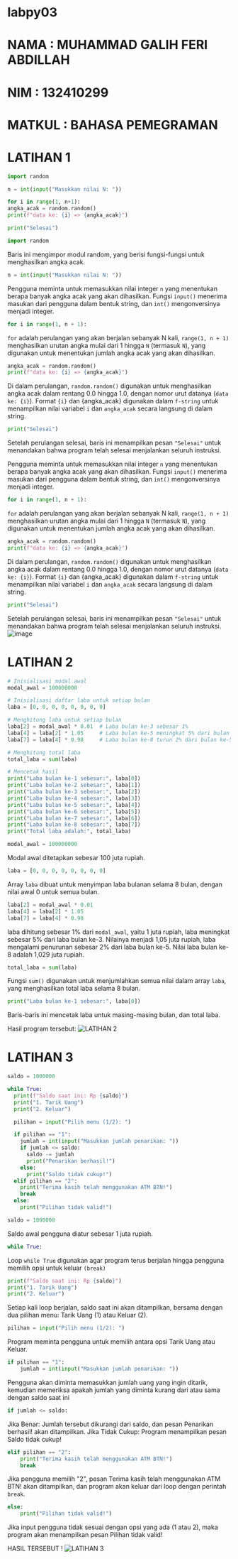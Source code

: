 # labpy03
# NAMA : MUHAMMAD GALIH FERI ABDILLAH 
# NIM : 132410299
# MATKUL : BAHASA PEMEGRAMAN

# LATIHAN 1
  ```python
import random

n = int(input("Masukkan nilai N: "))

for i in range(1, n+1):
  angka_acak = random.random()
  print(f"data ke: {i} => {angka_acak}")

print("Selesai")
```

```python
import random
```
Baris ini mengimpor modul random, yang berisi fungsi-fungsi untuk menghasilkan angka acak.

```python
n = int(input("Masukkan nilai N: "))
```

Pengguna meminta untuk memasukkan nilai integer ```n``` yang menentukan berapa banyak angka acak yang akan dihasilkan. Fungsi ```input()``` menerima masukan dari pengguna dalam bentuk string, dan ```int()``` mengonversinya menjadi integer.

```python
for i in range(1, n + 1):
```

```for``` adalah perulangan yang akan berjalan sebanyak N kali, ```range(1, n + 1)``` menghasilkan urutan angka mulai dari 1 hingga ```N``` (termasuk ```N```), yang digunakan untuk menentukan jumlah angka acak yang akan dihasilkan.

```python
angka_acak = random.random()
print(f"data ke: {i} => {angka_acak}")
```

Di dalam perulangan, ```random.random()``` digunakan untuk menghasilkan angka acak dalam rentang 0.0 hingga 1.0, dengan nomor urut datanya (```data ke: {i}```). Format ```{i}``` dan {angka_acak} digunakan dalam ```f-string``` untuk menampilkan nilai variabel ```i``` dan ```angka_acak``` secara langsung di dalam string.

```python
print("Selesai")
```

Setelah perulangan selesai, baris ini menampilkan pesan ```"Selesai"``` untuk menandakan bahwa program telah selesai menjalankan seluruh instruksi.

Pengguna meminta untuk memasukkan nilai integer ```n``` yang menentukan berapa banyak angka acak yang akan dihasilkan. Fungsi ```input()``` menerima masukan dari pengguna dalam bentuk string, dan ```int()``` mengonversinya menjadi integer.

```python
for i in range(1, n + 1):
```

```for``` adalah perulangan yang akan berjalan sebanyak N kali, ```range(1, n + 1)``` menghasilkan urutan angka mulai dari 1 hingga ```N``` (termasuk ```N```), yang digunakan untuk menentukan jumlah angka acak yang akan dihasilkan.

```python
angka_acak = random.random()
print(f"data ke: {i} => {angka_acak}")
```

Di dalam perulangan, ```random.random()``` digunakan untuk menghasilkan angka acak dalam rentang 0.0 hingga 1.0, dengan nomor urut datanya (```data ke: {i}```). Format ```{i}``` dan {angka_acak} digunakan dalam ```f-string``` untuk menampilkan nilai variabel ```i``` dan ```angka_acak``` secara langsung di dalam string.

```python
print("Selesai")
```

Setelah perulangan selesai, baris ini menampilkan pesan ```"Selesai"``` untuk menandakan bahwa program telah selesai menjalankan seluruh instruksi.
![image](https://github.com/user-attachments/assets/302df5e9-d96e-4e6b-92ed-076439505513)




# LATIHAN 2
```python
# Inisialisasi modal awal
modal_awal = 100000000

# Inisialisasi daftar laba untuk setiap bulan
laba = [0, 0, 0, 0, 0, 0, 0, 0]

# Menghitung laba untuk setiap bulan
laba[2] = modal_awal * 0.01  # Laba bulan ke-3 sebesar 1%
laba[4] = laba[2] * 1.05     # Laba bulan ke-5 meningkat 5% dari bulan ke-3
laba[7] = laba[4] * 0.98     # Laba bulan ke-8 turun 2% dari bulan ke-5

# Menghitung total laba
total_laba = sum(laba)

# Mencetak hasil
print("Laba bulan ke-1 sebesar:", laba[0])
print("Laba bulan ke-2 sebesar:", laba[1])
print("Laba bulan ke-3 sebesar:", laba[2])
print("Laba bulan ke-4 sebesar:", laba[3])
print("Laba bulan ke-5 sebesar:", laba[4])
print("Laba bulan ke-6 sebesar:", laba[5])
print("Laba bulan ke-7 sebesar:", laba[6])
print("Laba bulan ke-8 sebesar:", laba[7])
print("Total laba adalah:", total_laba)
```

```python
modal_awal = 100000000
```

Modal awal ditetapkan sebesar 100 juta rupiah.

```python
laba = [0, 0, 0, 0, 0, 0, 0, 0]
```

Array ```laba``` dibuat untuk menyimpan laba bulanan selama 8 bulan, dengan nilai awal 0 untuk semua bulan.

```python
laba[2] = modal_awal * 0.01  
laba[4] = laba[2] * 1.05     
laba[7] = laba[4] * 0.98
```

laba dihitung sebesar 1% dari ```modal_awal```, yaitu 1 juta rupiah, laba meningkat sebesar 5% dari laba bulan ke-3. Nilainya menjadi 1,05 juta rupiah, laba mengalami penurunan sebesar 2% dari laba bulan ke-5. Nilai laba bulan ke-8 adalah 1,029 juta rupiah.

```python
total_laba = sum(laba)
```

Fungsi ```sum()``` digunakan untuk menjumlahkan semua nilai dalam array ```laba```, yang menghasilkan total laba selama 8 bulan.

```python
print("Laba bulan ke-1 sebesar:", laba[0])
```

Baris-baris ini mencetak laba untuk masing-masing bulan, dan total laba.

Hasil program tersebut:
![LATIHAN 2](https://github.com/user-attachments/assets/5626f69d-b475-4480-a7b7-b59602816b81)



# LATIHAN 3
```python
saldo = 1000000

while True:
  print(f"Saldo saat ini: Rp {saldo}")
  print("1. Tarik Uang")
  print("2. Keluar")

  pilihan = input("Pilih menu (1/2): ")

  if pilihan == "1":
    jumlah = int(input("Masukkan jumlah penarikan: "))
    if jumlah <= saldo:
      saldo -= jumlah
      print("Penarikan berhasil!")
    else:
      print("Saldo tidak cukup!")
  elif pilihan == "2":
    print("Terima kasih telah menggunakan ATM BTN!")
    break
  else:
    print("Pilihan tidak valid!")
```

```python
saldo = 1000000
```

Saldo awal pengguna diatur sebesar 1 juta rupiah.

```python
while True:
```

Loop ```while True``` digunakan agar program terus berjalan hingga pengguna memilih opsi untuk keluar ```(break)```

```python
print(f"Saldo saat ini: Rp {saldo}")
print("1. Tarik Uang")
print("2. Keluar")
```

Setiap kali loop berjalan, saldo saat ini akan ditampilkan, bersama dengan dua pilihan menu: Tarik Uang (1) atau Keluar (2).

```python
pilihan = input("Pilih menu (1/2): ")
```

Program meminta pengguna untuk memilih antara opsi Tarik Uang atau Keluar.

```python
if pilihan == "1":
    jumlah = int(input("Masukkan jumlah penarikan: "))
```

Pengguna akan diminta memasukkan jumlah uang yang ingin ditarik, kemudian memeriksa apakah jumlah yang diminta kurang dari atau sama dengan saldo saat ini

```python
if jumlah <= saldo:
```

Jika Benar: Jumlah tersebut dikurangi dari saldo, dan pesan Penarikan berhasil! akan ditampilkan. Jika Tidak Cukup: Program menampilkan pesan Saldo tidak cukup!

```python
elif pilihan == "2":
    print("Terima kasih telah menggunakan ATM BTN!")
    break
```
Jika pengguna memilih "2", pesan Terima kasih telah menggunakan ATM BTN! akan ditampilkan, dan program akan keluar dari loop dengan perintah ```break```.

```python
else:
    print("Pilihan tidak valid!")
```

Jika input pengguna tidak sesuai dengan opsi yang ada (1 atau 2), maka program akan menampilkan pesan Pilihan tidak valid!

HASIL TERSEBUT ! 
![LATIHAN 3](https://github.com/user-attachments/assets/e4655641-9f2e-4411-a33a-87e0b2f876ae)

